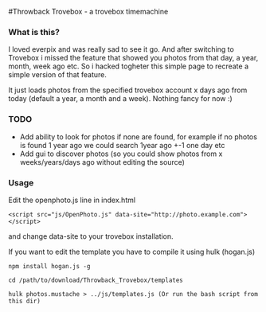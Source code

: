 #Throwback Trovebox - a trovebox timemachine


### What is this?

I loved everpix and was really sad to see it go. And after switching to Trovebox i missed the feature that showed you photos from that day, a year, month, week ago etc. So i hacked togheter this simple page to recreate a simple version of that feature. 

It just loads photos from the specified trovebox account x days ago from today (default a year, a month and a week). Nothing fancy for now :)


### TODO
* Add ability to look for photos if none are found, for example if no photos is found 1 year ago we could search 1year ago +-1 one day etc
* Add gui to discover photos (so you could show photos from x weeks/years/days ago without editing the source)


### Usage

Edit the openphoto.js line in index.html
    
    <script src="js/OpenPhoto.js" data-site="http://photo.example.com"></script>

and change data-site to your trovebox installation.

If you want to edit the template you have to compile it using hulk (hogan.js)
    
    npm install hogan.js -g

    cd /path/to/download/Throwback_Trovebox/templates

    hulk photos.mustache > ../js/templates.js (Or run the bash script from this dir)

